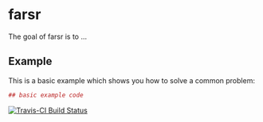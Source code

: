 # farsr

The goal of farsr is to ...

## Example

This is a basic example which shows you how to solve a common problem:

``` r
## basic example code
```
[![Travis-CI Build Status](https://travis-ci.org/slava-kohut/R-Building-R-packages.svg?branch=master)](https://travis-ci.org/slava-kohut/R-Building-R-packages)


